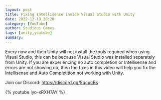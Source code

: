 ```yaml
---
layout: post
title: Fixing Intellisense inside Visual Studio with Unity
date: 2022-12-19 20:20
category: [YouTube]
author: Studious Games
tags: [unity,youtube]
summary: 
---
```


Every now and then Unity will not install the tools required when using Visual Studio, this can be because Visual Studio was installed separately from Unity. If you are experiencing no auto completion or Intellisense and errors are not showing up, then the fixes in this video will help you fix the Intellisense and Auto Completition not working with Unity.

Join our Discord: https://discord.gg/5qcucBs

{% youtube Iyo-xRXH7AY %}


